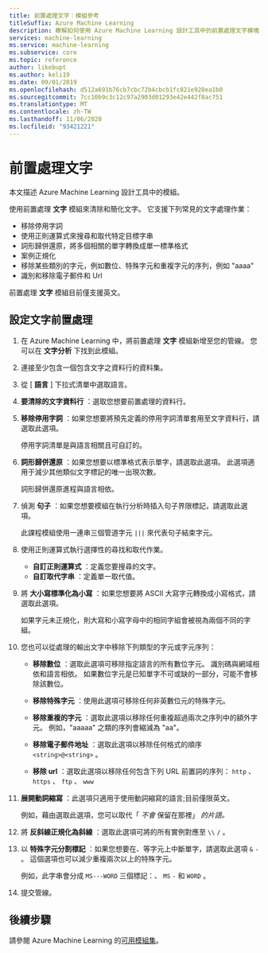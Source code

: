 ```yaml
---
title: 前置處理文字：模組參考
titleSuffix: Azure Machine Learning
description: 瞭解如何使用 Azure Machine Learning 設計工具中的前置處理文字模塊來清除和簡化文字。
services: machine-learning
ms.service: machine-learning
ms.subservice: core
ms.topic: reference
author: likebupt
ms.author: keli19
ms.date: 09/01/2019
ms.openlocfilehash: d512a691b76cb7cbc72b4cbcb1fc821e928ea1b0
ms.sourcegitcommit: 7cc10b9c3c12c97a2903d01293e42e442f8ac751
ms.translationtype: MT
ms.contentlocale: zh-TW
ms.lasthandoff: 11/06/2020
ms.locfileid: "93421221"
---
```

# <a name="preprocess-text"></a>前置處理文字

本文描述 Azure Machine Learning 設計工具中的模組。

使用前置處理 **文字** 模組來清除和簡化文字。 它支援下列常見的文字處理作業：

* 移除停用字詞
* 使用正則運算式來搜尋和取代特定目標字串
* 詞形歸併還原，將多個相關的單字轉換成單一標準格式
* 案例正規化
* 移除某些類別的字元，例如數位、特殊字元和重複字元的序列，例如 "aaaa"
* 識別和移除電子郵件和 Url

前置處理 **文字** 模組目前僅支援英文。

## <a name="configure-text-preprocessing"></a>設定文字前置處理  

1.  在 Azure Machine Learning 中，將前置處理 **文字** 模組新增至您的管線。 您可以在 **文字分析** 下找到此模組。

1. 連接至少包含一個包含文字之資料行的資料集。

1. 從 [ **語言** ] 下拉式清單中選取語言。

1. **要清除的文字資料行** ：選取您想要前置處理的資料行。

1. **移除停用字詞** ：如果您想要將預先定義的停用字詞清單套用至文字資料行，請選取此選項。 

    停用字詞清單是與語言相關且可自訂的。

1. **詞形歸併還原** ：如果您想要以標準格式表示單字，請選取此選項。 此選項適用于減少其他類似文字標記的唯一出現次數。

    詞形歸併還原進程與語言相依。

1. 偵測 **句子** ：如果您想要模組在執行分析時插入句子界限標記，請選取此選項。

    此課程模組使用一連串三個管道字元 `|||` 來代表句子結束字元。

1. 使用正則運算式執行選擇性的尋找和取代作業。

    * **自訂正則運算式** ：定義您要搜尋的文字。
    * **自訂取代字串** ：定義單一取代值。

1. 將 **大小寫標準化為小寫** ：如果您想要將 ASCII 大寫字元轉換成小寫格式，請選取此選項。

    如果字元未正規化，則大寫和小寫字母中的相同字組會被視為兩個不同的字組。

1. 您也可以從處理的輸出文字中移除下列類型的字元或字元序列：

    * **移除數位** ：選取此選項可移除指定語言的所有數位字元。 識別碼與網域相依和語言相依。 如果數位字元是已知單字不可或缺的一部分，可能不會移除該數位。
    
    * **移除特殊字元** ：使用此選項可移除任何非英數位元的特殊字元。
    
    * **移除重複的字元** ：選取此選項以移除任何重複超過兩次之序列中的額外字元。 例如，"aaaaa" 之類的序列會縮減為 "aa"。
    
    * **移除電子郵件地址** ：選取此選項以移除任何格式的順序 `<string>@<string>` 。  
    * **移除 url** ：選取此選項以移除任何包含下列 URL 前置詞的序列： `http` 、 `https` 、 `ftp` 、 `www`
    
1. **展開動詞縮寫** ：此選項只適用于使用動詞縮寫的語言;目前僅限英文。 

    例如，藉由選取此選項，您可以取代「 *不會* 保留在那裡」 *的片語。*

1. 將 **反斜線正規化為斜線** ：選取此選項可將的所有實例對應至 `\\` `/` 。

1. 以 **特殊字元分割標記** ：如果您想要在、等字元上中斷單字，請選取此選項 `&` `-` 。 這個選項也可以減少重複兩次以上的特殊字元。 

    例如，此字串會分成 `MS---WORD` 三個標記：、 `MS` `-` 和 `WORD` 。

1. 提交管線。

## <a name="next-steps"></a>後續步驟

請參閱 Azure Machine Learning 的[可用模組集](module-reference.md)。 